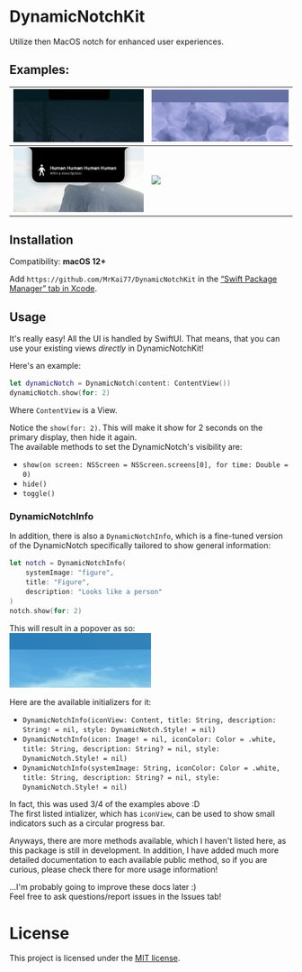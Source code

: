 # DynamicNotchKit

Utilize then MacOS notch for enhanced user experiences.

## Examples:

| <img src="media/output-device.gif" width="100%"/> | <img src="media/battery.gif" width="100%"/> |
| -------- | ------- |
| <img src="media/info-panel.png" width="100%"/>  | <img src="media/window-management.gif" width="100%"/> |

## Installation

Compatibility: **macOS 12+**

Add `https://github.com/MrKai77/DynamicNotchKit` in the [“Swift Package Manager” tab in Xcode](https://developer.apple.com/documentation/xcode/adding_package_dependencies_to_your_app).

## Usage

It's really easy! All the UI is handled by SwiftUI. That means, that you can use your existing views *directly* in DynamicNotchKit!

Here's an example:
```swift
let dynamicNotch = DynamicNotch(content: ContentView())
dynamicNotch.show(for: 2)
```

Where `ContentView` is a View.

Notice the `show(for: 2)`. This will make it show for 2 seconds on the primary display, then hide it again.  
The available methods to set the DynamicNotch's visibility are:
- `show(on screen: NSScreen = NSScreen.screens[0], for time: Double = 0)`
- `hide()`
- `toggle()`

### DynamicNotchInfo

In addition, there is also a `DynamicNotchInfo`, which is a fine-tuned version of the DynamicNotch specifically tailored to show general information:
```swift
let notch = DynamicNotchInfo(
    systemImage: "figure",
    title: "Figure",
    description: "Looks like a person"
)
notch.show(for: 2)
```

This will result in a popover as so:  
<img src="media/demo.gif" width="50%"/>

Here are the available initializers for it:
- `DynamicNotchInfo(iconView: Content, title: String, description: String! = nil, style: DynamicNotch.Style! = nil)`
- `DynamicNotchInfo(icon: Image! = nil, iconColor: Color = .white, title: String, description: String? = nil, style: DynamicNotch.Style! = nil)`
- `DynamicNotchInfo(systemImage: String, iconColor: Color = .white, title: String, description: String? = nil, style: DynamicNotch.Style! = nil)`

In fact, this was used 3/4 of the examples above :D  
The first listed intializer, which has `iconView`, can be used to show small indicators such as a circular progress bar.

Anyways, there are more methods available, which I haven't listed here, as this package is still in development. In addition, I have added much more detailed documentation to each available public method, so if you are curious, please check there for more usage information!

...I'm probably going to improve these docs later :)  
Feel free to ask questions/report issues in the Issues tab!

# License

This project is licensed under the [MIT license](LICENSE).
